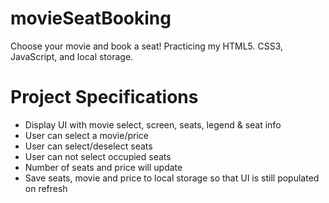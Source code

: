 # movieSeatBooking

Choose your movie and book a seat! Practicing my HTML5. CSS3, JavaScript, and local storage. 

# Project Specifications

* Display UI with movie select, screen, seats, legend & seat info
* User can select a movie/price
* User can select/deselect seats
* User can not select occupied seats
* Number of seats and price will update
* Save seats, movie and price to local storage so that UI is still populated on refresh
